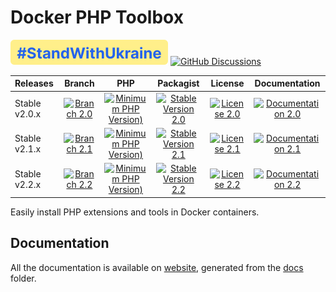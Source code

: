 <!-- markdownlint-disable MD013 -->
# Docker PHP Toolbox

[![StandWithUkraine](https://raw.githubusercontent.com/vshymanskyy/StandWithUkraine/main/badges/StandWithUkraine.svg)](https://github.com/vshymanskyy/StandWithUkraine/blob/main/docs/README.md)
[![GitHub Discussions](https://img.shields.io/github/discussions/llaville/docker-php-toolbox)](https://github.com/llaville/docker-php-toolbox/discussions)

| Releases      |                   Branch                    |                              PHP                              |                         Packagist                         |                    License                     |                          Documentation                           |
|:--------------|:-------------------------------------------:|:-------------------------------------------------------------:|:---------------------------------------------------------:|:----------------------------------------------:|:----------------------------------------------------------------:|
| Stable v2.0.x | [![Branch 2.0][Branch_20x-img]][Branch_20x] | [![Minimum PHP Version)][PHPVersion_20x-img]][PHPVersion_20x] | [![Stable Version 2.0][Packagist_20x-img]][Packagist_20x] | [![License 2.0][License_20x-img]][License_20x] | [![Documentation 2.0][Documentation_20x-img]][Documentation_20x] |
| Stable v2.1.x | [![Branch 2.1][Branch_21x-img]][Branch_21x] | [![Minimum PHP Version)][PHPVersion_21x-img]][PHPVersion_21x] | [![Stable Version 2.1][Packagist_21x-img]][Packagist_21x] | [![License 2.1][License_21x-img]][License_21x] | [![Documentation 2.1][Documentation_21x-img]][Documentation_21x] |
| Stable v2.2.x | [![Branch 2.2][Branch_22x-img]][Branch_22x] | [![Minimum PHP Version)][PHPVersion_22x-img]][PHPVersion_22x] | [![Stable Version 2.2][Packagist_22x-img]][Packagist_22x] | [![License 2.2][License_22x-img]][License_22x] | [![Documentation 2.2][Documentation_22x-img]][Documentation_22x] |

[Branch_20x-img]: https://img.shields.io/badge/branch-2.0-orange
[Branch_20x]: https://github.com/llaville/docker-php-toolbox/tree/2.0
[PHPVersion_20x-img]: https://img.shields.io/packagist/php-v/bartlett/docker-php-toolbox/2.0.0
[PHPVersion_20x]: https://www.php.net/supported-versions.php
[Packagist_20x-img]: https://img.shields.io/badge/packagist-v2.0.0-blue
[Packagist_20x]: https://packagist.org/packages/bartlett/docker-php-toolbox
[License_20x-img]: https://img.shields.io/packagist/l/bartlett/docker-php-toolbox
[License_20x]: https://github.com/llaville/docker-php-toolbox/blob/2.0/LICENSE
[Documentation_20x-img]: https://img.shields.io/badge/documentation-v2.0-green
[Documentation_20x]: https://github.com/llaville/docker-php-toolbox/tree/2.0/docs

[Branch_21x-img]: https://img.shields.io/badge/branch-2.1-orange
[Branch_21x]: https://github.com/llaville/docker-php-toolbox/tree/2.1
[PHPVersion_21x-img]: https://img.shields.io/packagist/php-v/bartlett/docker-php-toolbox/2.1.2
[PHPVersion_21x]: https://www.php.net/supported-versions.php
[Packagist_21x-img]: https://img.shields.io/badge/packagist-v2.1.2-blue
[Packagist_21x]: https://packagist.org/packages/bartlett/docker-php-toolbox
[License_21x-img]: https://img.shields.io/packagist/l/bartlett/docker-php-toolbox
[License_21x]: https://github.com/llaville/docker-php-toolbox/blob/2.1/LICENSE
[Documentation_21x-img]: https://img.shields.io/badge/documentation-v2.1-green
[Documentation_21x]: https://github.com/llaville/docker-php-toolbox/tree/2.1/docs

[Branch_22x-img]: https://img.shields.io/badge/branch-2.2-orange
[Branch_22x]: https://github.com/llaville/docker-php-toolbox/tree/2.2
[PHPVersion_22x-img]: https://img.shields.io/packagist/php-v/bartlett/docker-php-toolbox/2.2.0
[PHPVersion_22x]: https://www.php.net/supported-versions.php
[Packagist_22x-img]: https://img.shields.io/badge/packagist-v2.2.0-blue
[Packagist_22x]: https://packagist.org/packages/bartlett/docker-php-toolbox
[License_22x-img]: https://img.shields.io/packagist/l/bartlett/docker-php-toolbox
[License_22x]: https://github.com/llaville/docker-php-toolbox/blob/2.2/LICENSE
[Documentation_22x-img]: https://img.shields.io/badge/documentation-v2.2-green
[Documentation_22x]: https://github.com/llaville/docker-php-toolbox/tree/2.2/docs

Easily install PHP extensions and tools in Docker containers.

## Documentation

All the documentation is available on [website](https://llaville.github.io/docker-php-toolbox/2.2/),
generated from the [docs](https://github.com/llaville/docker-php-toolbox/tree/2.2/docs) folder.
